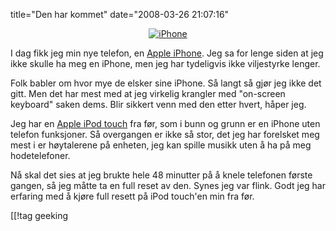 title="Den har kommet"
date="2008-03-26 21:07:16"
<div align="center"><a href="http://galleri.pjatt.net/hardware/iphone/"><img src="http://galleri.pjatt.net/cache/hardware/iphone/IMG_1288.JPG_w480.jpg" alt="iPhone"  /></a></div>

I dag fikk jeg min nye telefon, en <a href="http://www.apple.com/iphone/">Apple iPhone</a>. Jeg sa for lenge siden at jeg ikke skulle ha meg en iPhone, men jeg har tydeligvis ikke viljestyrke lenger.

Folk babler om hvor mye de elsker sine iPhone. Så langt så gjør jeg ikke det gitt. Men det har mest med at jeg virkelig krangler med "on-screen keyboard" saken dems. Blir sikkert venn med den etter hvert, håper jeg.

Jeg har en <a href="http://www.apple.com/ipodtouch/">Apple iPod touch</a> fra før, som i bunn og grunn er en iPhone uten telefon funksjoner. Så overgangen er ikke så stor, det jeg har forelsket meg mest i er høytalerene på enheten, jeg kan spille musikk uten å ha på meg hodetelefoner.

Nå skal det sies at jeg brukte hele 48 minutter på å knele telefonen første gangen, så jeg måtte ta en full reset av den. Synes jeg var flink. Godt jeg har erfaring med å kjøre full resett på iPod touch'en min fra før.

[[!tag  geeking
